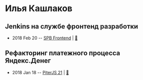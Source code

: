 # Илья Кашлаков

## Jenkins на службе фронтенд разработки
- 2018 Feb 20 -- [SPB Frontend](https://www.youtube.com/watch?v=DA_R8mIaRJg)  | [:notebook:](http://amp.gs/xDvx)  
## Рефакторинг платежного процесса Яндекс.Денег
- 2018 Jan 18 -- [PiterJS 21](https://youtu.be/-wM-JmF1-VM)  | [:notebook:](https://github.com/piterjs/piterjs.org/blob/gh-pages/events/21/yamoney-refactoring.pdf)  
